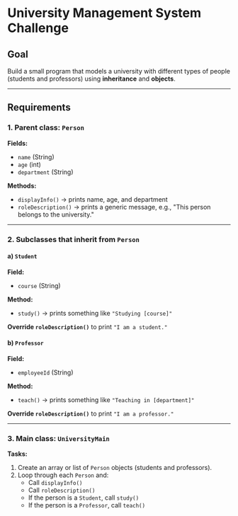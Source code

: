# University Management System Challenge

## Goal
Build a small program that models a university with different types of people (students and professors) using **inheritance** and **objects**.

---

## Requirements

### 1. Parent class: `Person`
**Fields:**
- `name` (String)  
- `age` (int)  
- `department` (String)  

**Methods:**
- `displayInfo()` → prints name, age, and department  
- `roleDescription()` → prints a generic message, e.g., "This person belongs to the university."

---

### 2. Subclasses that inherit from `Person`

#### a) `Student`
**Field:**  
- `course` (String)  

**Method:**  
- `study()` → prints something like `"Studying [course]"`  

**Override `roleDescription()`** to print `"I am a student."`

#### b) `Professor`
**Field:**  
- `employeeId` (String)  

**Method:**  
- `teach()` → prints something like `"Teaching in [department]"`  

**Override `roleDescription()`** to print `"I am a professor."`

---

### 3. Main class: `UniversityMain`

**Tasks:**
1. Create an array or list of `Person` objects (students and professors).  
2. Loop through each `Person` and:
   - Call `displayInfo()`  
   - Call `roleDescription()`  
   - If the person is a `Student`, call `study()`  
   - If the person is a `Professor`, call `teach()`
```

